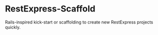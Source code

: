 RestExpress-Scaffold
====================

Rails-inspired kick-start or scaffolding to create new RestExpress projects quickly.
